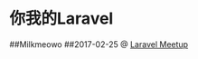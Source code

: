 <!-- .slide: data-background="assets/img/background.jpg" class="bg-inverse" data-background-transition="zoom" data-transition="fade"-->

# 你我的Laravel


##Milkmeowo <!-- .element: style="text-align: center;" -->
##2017-02-25 @ [Laravel Meetup](https://laravel-china.org/topics/3833) <!-- .element: style="text-align: center;" -->
